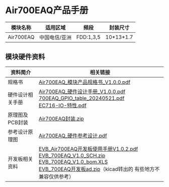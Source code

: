 # Air700EAQ产品手册

| 模块名称  | 适用区域      | 频段      | 封装尺寸    |
| --------- | ------------- | --------- | ----------- |
| Air700EAQ | 中国电信/亚洲 | FDD:1,3,5 | 10\*13\*1.7 |

## 模块硬件资料

| 资料简介         | 相关链接                                                                                                                                                                                                                                                                                                                                                                                                                                                                                                                                                                                                         |
| ---------------- | ---------------------------------------------------------------------------------------------------------------------------------------------------------------------------------------------------------------------------------------------------------------------------------------------------------------------------------------------------------------------------------------------------------------------------------------------------------------------------------------------------------------------------------------------------------------------------------------------------------------- |
| 规格书           | [Air700EAQ_模块产品规格书_V1.0.0.pdf](https://cdn.openluat-luatcommunity.openluat.com/attachment/20240723174042576_Air700EAQ_模块产品规格书_V1.0.0.pdf)                                                                                                                                                                                                                                                                                                                                                                                                                                                             |
| 硬件设计相关手册 | [Air700EAQ_硬件设计手册_V1.0.0.pdf](https://cdn.openluat-luatcommunity.openluat.com/attachment/20240723172729030_Air700EAQ_硬件设计手册_V1.0.0.pdf)  <br />[700EAQ_GPIO_table_20240521.pdf](https://cdn.openluat-luatcommunity.openluat.com/attachment/20240521095504789_Air780EL&780ETGG&780ETG&700EL&700EY&700EC_GPIO_table_20240521.pdf)<br />[EC716-IO-特性.pdf](https://cdn.openluat-luatcommunity.openluat.com/attachment/20240508154944217_EC716-IO-特性.pdf)                                                                                                                                                  |
| 原理图及PCB封装  | [Air700EAQ封装.zip](https://cdn.openluat-luatcommunity.openluat.com/attachment/20231225171117125_Air700EL&700EY封装.zip)                                                                                                                                                                                                                                                                                                                                                                                                                                                                                            |
| 参考设计原理图   | [Air700EAQ_硬件参考设计.pdf](https://cdn.openluat-luatcommunity.openluat.com/attachment/20240228162252366_Air700EL_硬件参考设计.pdf)                                                                                                                                                                                                                                                                                                                                                                                                                                                                                |
| 开发板相关资料   | [EVB_Air700EAQ开发板使用手册V1.0.2.pdf](https://cdn.openluat-luatcommunity.openluat.com/attachment/20240417134308942_EVB_Air700EL&700EY开发板使用手册V1.0.2.pdf)<br />[EVB_700EAQ_V1.0_SCH.zip](https://cdn.openluat-luatcommunity.openluat.com/attachment/20230308153627280_EVB_Air700E_V1.0_SCH.zip)<br />[EVB_700EAQ_V1.0_bom.XLS](https://cdn.openluat-luatcommunity.openluat.com/attachment/20230331111453962_EVB_Air700E_V1.0_bom.XLS)<br />[EVB_700EAQ开发板ad.zip](https://cdn.openluat-luatcommunity.openluat.com/attachment/20230510094340802_EVB_Air700E开发板ad.zip)（kicad转出的 有些地方不兼容仅供参考） |
